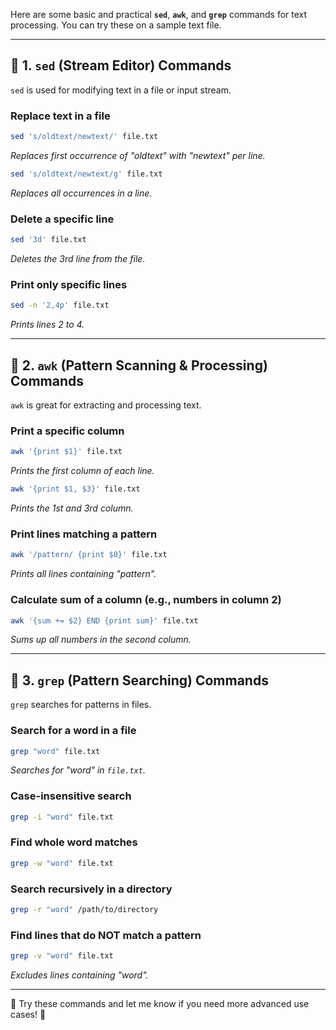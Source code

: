 Here are some basic and practical **`sed`**, **`awk`**, and **`grep`** commands for text processing. You can try these on a sample text file.

---

## 📌 **1. `sed` (Stream Editor) Commands**
`sed` is used for modifying text in a file or input stream.

### **Replace text in a file**
```sh
sed 's/oldtext/newtext/' file.txt
```
_Replaces first occurrence of "oldtext" with "newtext" per line._

```sh
sed 's/oldtext/newtext/g' file.txt
```
_Replaces all occurrences in a line._

### **Delete a specific line**
```sh
sed '3d' file.txt
```
_Deletes the 3rd line from the file._

### **Print only specific lines**
```sh
sed -n '2,4p' file.txt
```
_Prints lines 2 to 4._

---

## 📌 **2. `awk` (Pattern Scanning & Processing) Commands**
`awk` is great for extracting and processing text.

### **Print a specific column**
```sh
awk '{print $1}' file.txt
```
_Prints the first column of each line._

```sh
awk '{print $1, $3}' file.txt
```
_Prints the 1st and 3rd column._

### **Print lines matching a pattern**
```sh
awk '/pattern/ {print $0}' file.txt
```
_Prints all lines containing "pattern"._

### **Calculate sum of a column (e.g., numbers in column 2)**
```sh
awk '{sum += $2} END {print sum}' file.txt
```
_Sums up all numbers in the second column._

---

## 📌 **3. `grep` (Pattern Searching) Commands**
`grep` searches for patterns in files.

### **Search for a word in a file**
```sh
grep "word" file.txt
```
_Searches for "word" in `file.txt`._

### **Case-insensitive search**
```sh
grep -i "word" file.txt
```

### **Find whole word matches**
```sh
grep -w "word" file.txt
```

### **Search recursively in a directory**
```sh
grep -r "word" /path/to/directory
```

### **Find lines that do NOT match a pattern**
```sh
grep -v "word" file.txt
```
_Excludes lines containing "word"._

---

🔹 Try these commands and let me know if you need more advanced use cases! 🚀
